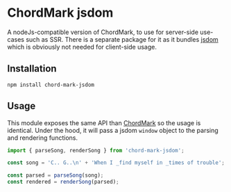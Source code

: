 # ChordMark jsdom

A nodeJs-compatible version of ChordMark, to use for server-side use-cases such as SSR.
There is a separate package for it as it bundles [jsdom](https://github.com/jsdom/jsdom) which is obviously not needed for client-side usage.

## Installation

```shell
npm install chord-mark-jsdom
```

## Usage

This module exposes the same API than [ChordMark](https://github.com/no-chris/chord-mark/tree/master/packages/chord-mark) so the usage is identical.
Under the hood, it will pass a jsdom `window` object to the parsing and rendering functions.

```javascript
import { parseSong, renderSong } from 'chord-mark-jsdom';

const song = 'C.. G..\n' + 'When I _find myself in _times of trouble';

const parsed = parseSong(song);
const rendered = renderSong(parsed);
```
